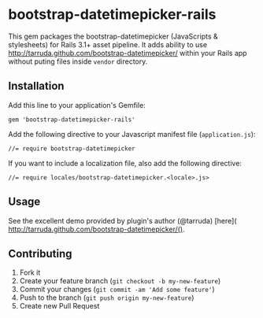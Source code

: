 # bootstrap-datetimepicker-rails

This gem packages the bootstrap-datetimepicker (JavaScripts & stylesheets) for Rails 3.1+ asset pipeline. It adds ability to use http://tarruda.github.com/bootstrap-datetimepicker/ within your Rails app without puting files inside `vendor` directory.

## Installation

Add this line to your application's Gemfile:

    gem 'bootstrap-datetimepicker-rails'

Add the following directive to your Javascript manifest file (`application.js`):

    //= require bootstrap-datetimepicker

If you want to include a localization file, also add the following directive:

    //= require locales/bootstrap-datetimepicker.<locale>.js>

## Usage

See the excellent demo provided by plugin's author (@tarruda) [here]( http://tarruda.github.com/bootstrap-datetimepicker/().

## Contributing

1. Fork it
2. Create your feature branch (`git checkout -b my-new-feature`)
3. Commit your changes (`git commit -am 'Add some feature'`)
4. Push to the branch (`git push origin my-new-feature`)
5. Create new Pull Request
